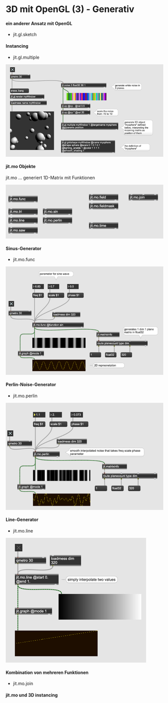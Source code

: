# 3D mit OpenGL (3) - Generativ


#### ein anderer Ansatz mit OpenGL

- jit.gl.sketch


#### Instancing

- jit.gl.multiple

![](K6/4.png)


#### jit.mo Objekte

jit.mo ... generiert 1D-Matrix mit Funktionen

![](K6/6.png)

#### Sinus-Generator

- jit.mo.func

![](K6/7.png)


#### Perlin-Noise-Generator

- jit.mo.perlin

![](K6/8.png)


#### Line-Generator

- jit.mo.line

![](K6/9.png)


#### Kombination von mehreren Funktionen

- jit.mo.join





#### jit.mo und 3D instancing

